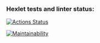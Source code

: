 ### Hexlet tests and linter status:
[![Actions Status](https://github.com/2tankov2/frontend-project-lvl1/actions/workflows/hexlet-check.yml/badge.svg)](https://github.com/2tankov2/frontend-project-lvl1/actions)

[![Maintainability](https://api.codeclimate.com/v1/badges/c40980063d061bd424b5/maintainability)](https://codeclimate.com/github/2tankov2/frontend-project-lvl1/maintainability)
